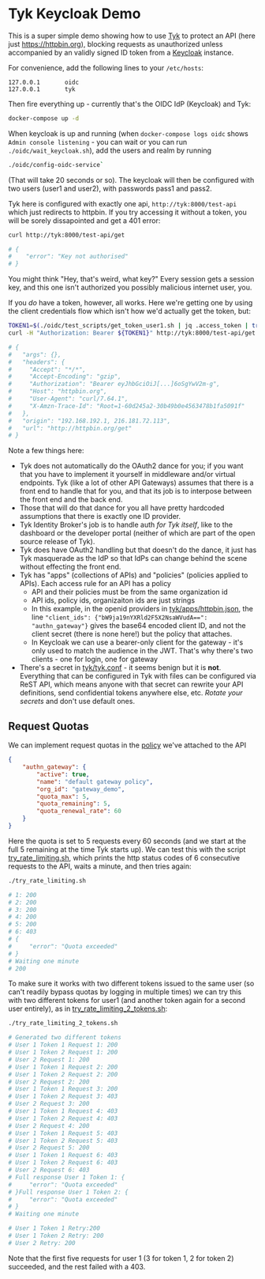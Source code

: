 # Tyk Keycloak Demo

This is a super simple demo showing how to use [Tyk](https://tyk.io) to protect an API (here just https://httpbin.org),
blocking requests as unauthorized unless accompanied by an validly signed ID token from a [Keycloak](https://www.keycloak.org/documentation) instance.

For convenience, add the following lines to your `/etc/hosts`:

```
127.0.0.1       oidc
127.0.0.1       tyk
```

Then fire everything up - currently that's the OIDC IdP (Keycloak) and Tyk:

```bash
docker-compose up -d
```

When keycloak is up and running (when `docker-compose logs oidc` shows `Admin console listening` - you can wait or
you can run `./oidc/wait_keycloak.sh`), add the users and realm by running 

```bash
./oidc/config-oidc-service`
```

(That will take 20 seconds or so).  The keycloak will then be configured with two users (user1 and user2),
with passwords pass1 and pass2.

Tyk here is configured with exactly one api, `http://tyk:8000/test-api` which just redirects to httpbin.   If you try accessing
it without a token, you will be sorely dissapointed and get a 401 error:

```bash
curl http://tyk:8000/test-api/get

# {
#    "error": "Key not authorised"
# }
```

You might think "Hey, that's weird, what key?"  Every session gets a session key, and this one isn't authorized
you possibly malicious internet user, you.

If you _do_ have a token, however, all works.  Here we're getting one by using the client credentials flow which
isn't how we'd actually get the token, but:

```bash
TOKEN1=$(./oidc/test_scripts/get_token_user1.sh | jq .access_token | tr -d \" )
curl -H "Authorization: Bearer ${TOKEN1}" http://tyk:8000/test-api/get

# {
#   "args": {},
#   "headers": {
#     "Accept": "*/*",
#     "Accept-Encoding": "gzip",
#     "Authorization": "Bearer eyJhbGciOiJ[...]6oSgYwV2m-g",
#     "Host": "httpbin.org",
#     "User-Agent": "curl/7.64.1",
#     "X-Amzn-Trace-Id": "Root=1-60d245a2-30b49b0e4563478b1fa5091f"
#   },
#   "origin": "192.168.192.1, 216.181.72.113",
#   "url": "http://httpbin.org/get"
# }
```

Note a few things here:

* Tyk does not automatically do the OAuth2 dance for you; if you want that you have to implement it yourself in middleware and/or virtual endpoints.  Tyk (like a lot of other API Gateways) assumes that there is a front end to handle that for you, and that its job is to interpose between the front end and the back end.
* Those that will do that dance for you all have pretty hardcoded assumptions that there is exactly one ID provider.
* Tyk Identity Broker's job is to handle auth _for Tyk itself_, like to the dashboard or the developer portal (neither of which are part of the open source release of Tyk).
* Tyk does have OAuth2 handling but that doesn't do the dance, it just has Tyk masquerade as the IdP so that IdPs can change behind the scene without effecting the front end.
* Tyk has "apps" (collections of APIs) and "policies" (policies applied to APIs).  Each access rule for an API has a policy
  * API and their policies must be from the same organization id
  * API ids, policy ids, organizaiton ids are just strings
  * In this example, in the openid providers in [tyk/apps/httpbin.json](tyk/apps/httpbin.json), the line `"client_ids": {"bW9ja19nYXRld2F5X2NsaWVudA==": "authn_gateway"}` gives the base64 encoded client ID, and not the client secret (there is none here!) but the policy that attaches.
  * In Keycloak we can use a bearer-only client for the gateway - it's only used to match the audience in the JWT.  That's why there's two clients - one for login, one for gateway
* There's a secret in [tyk/tyk.conf](tyk/tyk.conf#L4) - it seems benign but it is **not**.  Everything that can be configured in Tyk with files can be configured via ReST API, which means anyone with that secret can rewrite your API definitions, send confidential tokens anywhere else, etc.  _Rotate your secrets_ and don't use default ones.

## Request Quotas

We can implement request quotas in the [policy](.tyk/policies/policies/.json) we've attached to the API

```json
{
    "authn_gateway": {
        "active": true,
        "name": "default gateway policy",
        "org_id": "gateway_demo",
        "quota_max": 5,
        "quota_remaining": 5,
        "quota_renewal_rate": 60
    }
}
```

Here the quota is set to 5 requests every 60 seconds (and we start at the full 5 remaining at the time Tyk starts up).
We can test this with the script [try_rate_limiting.sh](./try_rate_limiting.sh), which prints the http status codes of
6 consecutive requests to the API, waits a minute, and then tries again:

```bash
./try_rate_limiting.sh

# 1: 200
# 2: 200
# 3: 200
# 4: 200
# 5: 200
# 6: 403
# {
#     "error": "Quota exceeded"
# }
# Waiting one minute
# 200
```

To make sure it works with two different tokens issued to the same user (so can't readily bypass quotas by logging in
multiple times) we can try this with two different tokens for user1 (and another token again for a second user entirely),
as in [try_rate_limiting_2_tokens.sh](./try_rate_limiting_2_tokens.sh):

```bash
./try_rate_limiting_2_tokens.sh

# Generated two different tokens
# User 1 Token 1 Request 1: 200
# User 1 Token 2 Request 1: 200
# User 2 Request 1: 200
# User 1 Token 1 Request 2: 200
# User 1 Token 2 Request 2: 200
# User 2 Request 2: 200
# User 1 Token 1 Request 3: 200
# User 1 Token 2 Request 3: 403
# User 2 Request 3: 200
# User 1 Token 1 Request 4: 403
# User 1 Token 2 Request 4: 403
# User 2 Request 4: 200
# User 1 Token 1 Request 5: 403
# User 1 Token 2 Request 5: 403
# User 2 Request 5: 200
# User 1 Token 1 Request 6: 403
# User 1 Token 2 Request 6: 403
# User 2 Request 6: 403
# Full response User 1 Token 1: {
#     "error": "Quota exceeded"
# }Full response User 1 Token 2: {
#     "error": "Quota exceeded"
# }
# Waiting one minute

# User 1 Token 1 Retry:200
# User 1 Token 2 Retry: 200
# User 2 Retry: 200
```

Note that the first five requests for user 1 (3 for token 1, 2 for token 2) succeeded, and the rest failed with a 403.
